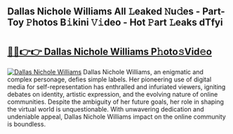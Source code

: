 ## Dallas Nichole Williams All 𝙻eaked 𝙽u𝚍es - Part-Toy 𝙿hotos B𝚒kini 𝚅𝚒deo - Hot 𝙿art 𝙻eaks dTfyi

# <h2><a href="http://ld5blj.urlbe.top/?page=Dallas+Nichole+Williams">🔗🔗👉👉 Dallas Nichole Williams P𝚑oto𝚜Vid𝚎o</a></h2>

[![Dallas Nichole Williams](https://i.imgur.com/eBuTRDB.gif)](http://ld5blj.urlbe.top/?page=Dallas+Nichole+Williams)
Dallas Nichole Williams, an enigmatic and complex personage, defies simple labels. Her pioneering use of digital media for self-representation has enthralled and infuriated viewers, igniting debates on identity, artistic expression, and the evolving nature of online communities. Despite the ambiguity of her future goals, her role in shaping the virtual world is unquestionable. With unwavering dedication and undeniable appeal, Dallas Nichole Williams impact on the online community is boundless.
